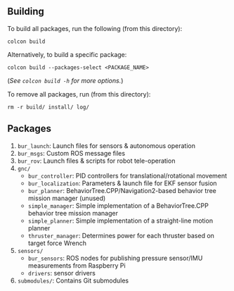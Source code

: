 ## Building
To build all packages, run the following (from this directory):
```
colcon build
```
Alternatively, to build a specific package:
```
colcon build --packages-select <PACKAGE_NAME>
```
(*See ``colcon build -h`` for more options.*)

To remove all packages, run (from this directory):
```
rm -r build/ install/ log/
```

## Packages

1. `bur_launch`: Launch files for sensors & autonomous operation
2. `bur_msgs`: Custom ROS message files
3. `bur_rov`: Launch files & scripts for robot tele-operation
4. `gnc/`
   - `bur_controller`: PID controllers for translational/rotational movement
   - `bur_localization`: Parameters & launch file for EKF sensor fusion
   - `bur_planner`: BehaviorTree.CPP/Navigation2-based behavior tree mission manager (unused)
   - `simple_manager`: Simple implementation of a BehaviorTree.CPP behavior tree mission manager
   - `simple_planner`: Simple implementation of a straight-line motion planner
   - `thruster_manager`: Determines power for each thruster based on target force Wrench
5. `sensors/`
   - `bur_sensors`: ROS nodes for publishing pressure sensor/IMU measurements from Raspberry Pi
   - `drivers`: sensor drivers
6. `submodules/`: Contains Git submodules

